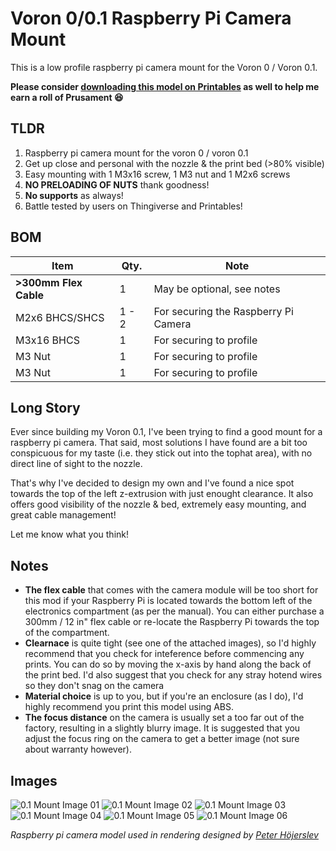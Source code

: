 # Voron 0/0.1 Raspberry Pi Camera Mount


This is a low profile raspberry pi camera mount for the Voron 0 / Voron 0.1.

**Please consider [downloading this model on Printables](https://www.printables.com/model/146877-voron-0-voron-01-raspberry-pi-camera-mount) as well to help me earn a roll of Prusament 😆**


## TLDR
1. Raspberry pi camera mount for the voron 0 / voron 0.1
2. Get up close and personal with the nozzle & the print bed (>80% visible)
3. Easy mounting with 1 M3x16 screw, 1 M3 nut and 1 M2x6 screws
4. **NO PRELOADING OF NUTS** thank goodness!
5. **No supports** as always!
5. Battle tested by users on Thingiverse and Printables!

## BOM
| Item | Qty. | Note |
| --- | --- | --- |
| **>300mm Flex Cable** | 1 | May be optional, see notes |
| M2x6 BHCS/SHCS | 1 - 2 | For securing the Raspberry Pi Camera |
| M3x16 BHCS | 1 | For securing to profile |
| M3 Nut | 1 | For securing to profile |
| M3 Nut | 1 | For securing to profile |

## Long Story
Ever since building my Voron 0.1, I've been trying to find a good mount for a raspberry pi camera. That said, most solutions I have found are a bit too conspicuous for my taste (i.e. they stick out into the tophat area), with no direct line of sight to the nozzle.

That's why I've decided to design my own and I've found a nice spot towards the top of the left z-extrusion with just enought clearance. It also offers good visibility of the nozzle & bed, extremely easy mounting, and great cable management!

Let me know what you think!

## Notes
- **The flex cable** that comes with the camera module will be too short for this mod if  your Raspberry Pi is located towards the bottom left of the electronics compartment (as per the manual). You can either purchase a 300mm / 12 in" flex cable or re-locate the Raspberry Pi towards the top of the compartment.
- **Clearnace** is quite tight (see one of the attached images), so I'd highly recommend that you check for inteference before commencing any prints. You can do so by moving the x-axis by hand along the back of the print bed. I'd also suggest that you check for any stray hotend wires so they don't snag on the camera
- **Material choice** is up to you, but if you're an enclosure (as I do), I'd highly recommend you print this model using ABS.
- **The focus distance** on the camera is usually set a too far out of the factory, resulting in a slightly blurry image. It is suggested that you adjust the focus ring on the camera to get a better image (not sure about warranty however).

## Images
![0.1 Mount Image 01](Images/img01.jpg)
![0.1 Mount Image 02](Images/img02.png)
![0.1 Mount Image 03](Images/img03.jpg)
![0.1 Mount Image 04](Images/img04.jpg)
![0.1 Mount Image 05](Images/img05.jpg)
![0.1 Mount Image 06](Images/img06.jpg)

*Raspberry pi camera model used in rendering designed by [Peter Höjerslev](https://grabcad.com/library/raspberry-pi-camera-4)*

